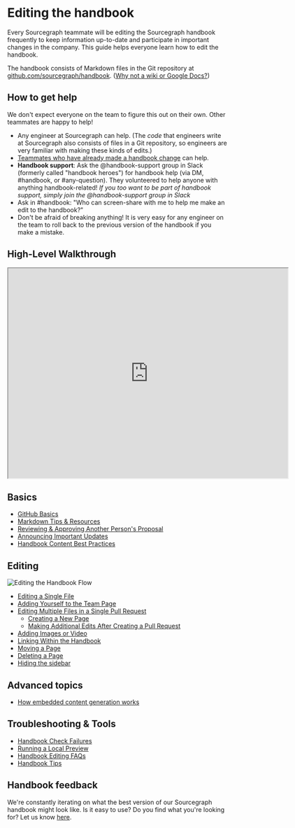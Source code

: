 # Editing the handbook

Every Sourcegraph teammate will be editing the Sourcegraph handbook frequently to keep information up-to-date and participate in important changes in the company. This guide helps everyone learn how to edit the handbook.

The handbook consists of Markdown files in the Git repository at [github.com/sourcegraph/handbook](https://github.com/sourcegraph/handbook/tree/main/content). ([Why not a wiki or Google Docs?](../index.md#why-do-we-use-git-why-not-a-wiki-or-google-docs))

## How to get help

We don't expect everyone on the team to figure this out on their own. Other teammates are happy to help!

- Any engineer at Sourcegraph can help. (The _code_ that engineers write at Sourcegraph also consists of files in a Git repository, so engineers are very familiar with making these kinds of edits.)
- [Teammates who have already made a handbook change](https://sourcegraph.com/github.com/sourcegraph/handbook/-/stats/contributors) can help.
- **Handbook support**: Ask the @handbook-support group in Slack (formerly called "handbook heroes") for handbook help (via DM, #handbook, or #any-question). They volunteered to help anyone with anything handbook-related! _If you too want to be part of handbook support, simply join the @handbook-support group in Slack_
- Ask in #handbook: "Who can screen-share with me to help me make an edit to the handbook?"
- Don't be afraid of breaking anything! It is very easy for any engineer on the team to roll back to the previous version of the handbook if you make a mistake.

## High-Level Walkthrough

   <iframe src="https://drive.google.com/file/d/1SU0ACCm0dJZAK-OWxBqFeJvzvuwveZUT/preview" width="640" height="480" allow="autoplay"></iframe>

## Basics

- [GitHub Basics](../../departments/people-talent/git-intro.md)
- [Markdown Tips & Resources](markdown-resources.md)
- [Reviewing & Approving Another Person's Proposal](reviewing-a-proposal.md)
- [Announcing Important Updates](announcing-handbook-updates.md)
- [Handbook Content Best Practices](handbook-content-best-practices.md)

## Editing

![Editing the Handbook Flow](https://storage.googleapis.com/sourcegraph-assets/handbook/Editing%20the%20Handbook.jpg)

- [Editing a Single File](edit-a-single-file.md)
- [Adding Yourself to the Team Page](add-yourself-to-team-page.md)
- [Editing Multiple Files in a Single Pull Request](multiple-changes-single-pr.md)
  - [Creating a New Page](adding-new-files.md)
  - [Making Additional Edits After Creating a Pull Request](changes-after-pr.md)
- [Adding Images or Video](handbook-images-video.md)
- [Linking Within the Handbook](linking-within-handbook.md)
- [Moving a Page](move-a-page.md)
- [Deleting a Page](delete-a-page.md)
- [Hiding the sidebar](hiding-the-sidebar.md)

## Advanced topics

- [How embedded content generation works](content-generation.md)

## Troubleshooting & Tools

- [Handbook Check Failures](handbook-check-failures.md)
- [Running a Local Preview](run-a-local-preview.md)
- [Handbook Editing FAQs](handbook-edit-faqs.md)
- [Handbook Tips](../handbook-tips.md)

## Handbook feedback

We're constantly iterating on what the best version of our Sourcegraph handbook might look like. Is it easy to use? Do you find what you're looking for? Let us know [here](https://docs.google.com/forms/d/e/1FAIpQLSfb0yU9xmnvK2namuUzUEKbB9IqZlNQF2IWw0OpLsGvBiW2oQ/viewform?usp=sf_link).

